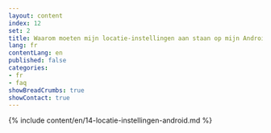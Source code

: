 ```yaml
---
layout: content
index: 12
set: 2
title: Waarom moeten mijn locatie-instellingen aan staan op mijn Android-telefoon?
lang: fr
contentLang: en
published: false
categories:
- fr
- faq
showBreadCrumbs: true
showContact: true
---
```

{% include content/en/14-locatie-instellingen-android.md %}
